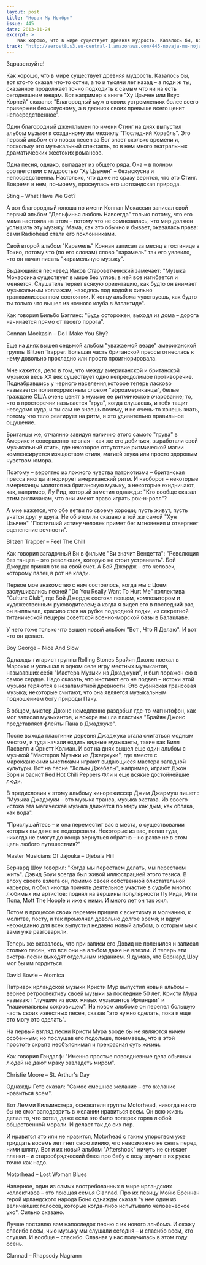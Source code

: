 ```yaml
---
layout: post
title: "Новая Му Ноября"
issue: 445
date: 2013-11-24
excerpt: >
    Как хорошо, что в мире существует древняя мудрость. Казалось бы, вот кто-то сказал что-то сотни, а то и тысячи лет назад – а поди ж ты, сказанное продолжает точно подходить к самым что ни на есть сегодняшним вещам. Вот например в книге "Ху Цзычен или Вкус Корней" сказано: "Благородный муж в своих устремлениях более всего привержен безыскусному, а в деяниях своих превыше всего ценит непосредственное".
track: "http://aerost8.s3.eu-central-1.amazonaws.com/445-novaja-mu-nojabrja.mp3"
---
```


Здравствуйте!

Как хорошо, что в мире существует древняя мудрость. Казалось бы, вот кто-то сказал что-то сотни, а то и тысячи лет назад – а поди ж ты, сказанное продолжает точно подходить к самым что ни на есть сегодняшним вещам. Вот например в книге "Ху Цзычен или Вкус Корней" сказано: "Благородный муж в своих устремлениях более всего привержен безыскусному, а в деяниях своих превыше всего ценит непосредственное".

Один благородный джентльмен по имени Стинг на днях выпустил альбом музыки к созданному им мюзиклу "Последний Корабль". Это первый альбом его новых песен за Бог знает сколько времени и, поскольку это музыкальный спектакль, то в нем много театральных драматических жестоких романсов.

Одна песня, однако, выпадает из общего ряда. Она – в полном соответствии с мудростью "Ху Цзычен" – безыскусна и непосредственна. Настолько, что даже не сразу верится, что это Стинг. Вовремя в нем, по-моему, проснулась его шотландская природа.

Sting – What Have We Got?

А вот благородный юноша по имени Коннан Мокассин записал свой первый альбом "Дельфинья любовь Навсегда" только потому, что его мама настояла на этом – потому что не сомневалась, что мир должен услышать эту музыку. Мама, как это обычно и бывает, оказалась права: сами Radiohead стали его поклонниками.

Свой второй альбом "Карамель" Коннан записал за месяц в гостинице в Токио, потому что (по его словам) слово "карамель" так его увлекло, что он начал писать "карамельную музыку".

Выдающийся песневед Иаков Староветчинский замечает: "Музыка Мокассина существует в мире без углов; в ней все изгибается и меняется. Слушатель теряет всякую ориентацию, как будто он внимает музыкальным коллажам, находясь под водой в сильно транквилизованном состоянии. К концу альбома чувствуешь, как будто ты только что вышел из ночного клуба в Атлантиде".

Как говорил Бильбо Бэггинс: "Будь осторожен, выходя из дома – дорога начинается прямо от твоего порога".

Connan Mockasin – Do I Make You Shy?

Еще на днях вышел седьмой альбом "уважаемой везде" американской группы Blitzen Trapper. Большая часть британской прессы отнеслась к нему довольно прохладно или просто проигнорировала.

Мне кажется, дело в том, что между американской и британской музыкой весь XX век существует одно непреодолимое противоречие. Поднабравшись у черного населения,которое теперь ласково называется политкорректным словом "афроамериканцы", белые граждане США очень ценят в музыке ее ритмическое очарование; то, что в просторечии называется "грув", когда слушаешь, и тебя тащит неведомо куда, и ты сам не знаешь почему, и не очень-то хочешь знать, потому что тело реагирует на ритм, и это удивительно правильное ощущение.

Британцы же, отчаянно завидуя наличию этого самого "грува" в Америке и совершенно не зная – как же его добиться, выработали свой музыкальный стиль, где некоторое отсутствие ритмической магии компенсируется изяществом стиля, магией звука или просто здоровым чувством юмора.

Поэтому – вероятно из ложного чувства патриотизма – британская пресса иногда игнорирует американский ритм. И наоборот – некоторые американцы молятся на британскую музыку, а некоторые ехидничают, как, например, Лу Рид, который заметил однажды: "Кто вообще сказал этим англичанам, что они имеют право играть рок-н-ролл"?

А мне кажется, что обе ветви по своему хороши; пусть живут, пусть учатся друг у друга. Не об этом ли сказано в той же самой "Хун Цзычен" "Постигший истину человек примет бег мгновения и отвергнет оцепенение вечности".

Blitzen Trapper – Feel The Chill

Как говорил загадочный Ви в фильме "Ви значит Вендетта": "Революция без танцев – это революция, которую не стоит устраивать". Бой Джордж принял это на свой счет. А Бой Джордж – это человек, которому палец в рот не клади.

Первое мое знакомство с ним состоялось, когда мы с Цоем заслушивались песней "Do You Really Want To Hurt Me" коллектива "Culture Club", где Бой Джордж состоял певцом, композитором и художественным руководителем; а когда я видел его в последний раз, он выплывал, красиво стоя на рубке подводной лодки, из секретной титанической пещеры советской военно-морской базы в Балаклаве.

У него тоже только что вышел новый альбом "Вот , Что Я Делаю". И вот что он делает.

Boy George – Nice And Slow

Однажды гитарист группы Rolling Stones Брайян Джонс поехал в Марокко и услышал в одном селе игру местных музыкантов, называвших себя "Мастера Музыки из Джаджуки", и был поражен ею в самое сердце. Надо сказать, что инстинкт его не подвел – истоки этой музыки теряются в незапамятной древности. Это суфийская трансовая музыка; некоторые считают, что она является музыкальным подношением богу природы Пану.

В общем, мистер Джонс немедленно раздобыл где-то магнитофон, как мог записал музыкантов, и вскоре вышла пластика "Брайян Джонс представляет флейты Пана в Джаджуке".

После выхода пластинки деревня Джаджука стала считаться модным местом, и туда начали ездить видные музыканты, такие как Билл Ласвелл и Орнетт Колман. И вот на днях вышел еще один альбом с музыкой "Мастеров Музыки из Джаджуки", где вместе с марокканскими мистиками играют выдающиеся мастера западной культуры. Вот на песне "Холмы Джебалы", например, играют Джон Зорн и басист Red Hot Chili Peppers Фли и еще всякие достойнейшие люди.

В предисловии к этому альбому кинорежиссер Джим Джармуш пишет : "Музыка Джаджуки – это музыка транса, музыка экстаза. Из своего истока эта магическая музыка движется по миру как дым, как облака, как вода".

"Прислушайтесь – и она переместит вас в места, о существовании которых вы даже не подозревали. Некоторые из вас, попав туда, никогда не смогут до конца вернуться обратно – но разве не в этом цель любого путешествия?"

Master Musicians Of Jajouka – Djebala Hill

Бернард Шоу говорил: "Когда мы перестаем делать, мы перестаем жить". Дэвид Боуи всегда был живой иллюстрацией этого тезиса. В эпоху своего взлета он, помимо своей собственной блистательной карьеры, любил иногда принять деятельное участие в судьбе многих любимых им артистов: поднял на вершины популярности Лу Рида, Игги Попа, Mott The Hoople и иже с ними. И много лет он так жил.

Потом в процессе своих перемен пришел к аскетизму и молчанию, к молитве, посту, и так промолчал довольно долгое время; и вдруг неожиданно для всех выпустил недавно новый альбом, о которым мы с вами уже разговарили.

Теперь же оказалось, что при записи его Дэвид не поленился и записал столько песен, что все они на альбом даже не влезли. И теперь эти экстра-песни выходят отдельным изданием. Я думаю, что Бернард Шоу мог бы им гордиться.

David Bowie – Atomica

Патриарх ирландской музыки Кристи Мур выпустил новый альбом – вернее ретроспективу своей музыки за последние 50 лет. Кристи Мура называют "лучшим из всех живых музыкантов Ирландии" и "национальным сокровищем". На новом альбоме он перепел большую часть своих известных песен, сказав "это нужно сделать, пока я еще это могу это сделать".

На первый взгляд песни Кристи Мура вроде бы не являются ничем особенным; но послушав его подольше, понимаешь, что в этой простоте скрыта необъяснимая и прекрасная суть жизни.

Как говорил Гэндалф: "Именно простые повседневные дела обычных людей не дают мраку завладеть миром".

Christie Moore – St. Arthur's Day

Однажды Гете сказал: "Самое смешное желание – это желание нравиться всем".

Вот Лемми Килминстера, основателя группы Motorhead, никогда никто бы не смог заподозрить в желании нравиться всем. Он всю жизнь делал то, что хотел, даже если это было поперек горла любой общественной морали. И делает так до сих пор.

И нравится это или не нравится, Motorhead с таким упорством уже тридцать восемь лет гнет свою линию, что невозможно не снять перед ними шляпу. Вот и их новый альбом "Aftershock" ничуть не снижает планки – и старообрядческий блюз про бабу с возу звучит в их руках точно как надо.

Motorhead – Lost Woman Blues

Наверное, один из самых востребованных в мире ирландских коллективов – это поющая семья Clannad. Про их певицу Мойю Бреннан герой ирландского народа Боно однажды сказал "у нее один из величайших голосов, которые когда-либо испытывало человеческое ухо". Сильно сказано.

Лучше поставлю вам напоследок песню с их нового альбома. И скажу спасибо всем, чью музыку мы слушали сегодня – и спасибо всем, кто слушал. И вообще – спасибо. Славная у нас получилась в этом году осень.

Clannad – Rhapsody Nagrann

